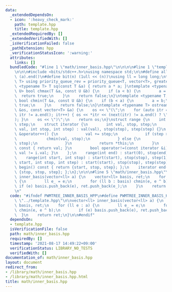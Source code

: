 ```yaml
---
data:
  _extendedDependsOn:
  - icon: ':heavy_check_mark:'
    path: template.hpp
    title: template.hpp
  _extendedRequiredBy: []
  _extendedVerifiedWith: []
  _isVerificationFailed: false
  _pathExtension: hpp
  _verificationStatusIcon: ':warning:'
  attributes:
    links: []
  bundledCode: "#line 1 \"math/inner_basis.hpp\"\n\n\n\n#line 1 \"template.hpp\"\n\
    \n\n\n#include <bits/stdc++.h>\nusing namespace std;\n\n#define all(a) (a).begin(),\
    \ (a).end()\n#define bit(n) (1ull << (n))\nusing ll = long long;\ntemplate <typename\
    \ T> using priority_queue_rev = priority_queue<T, vector<T>, greater<T>>;\ntemplate\
    \ <typename T> T sq(const T &a) { return a * a; }\ntemplate <typename T, typename\
    \ U> bool chmax(T &a, const U &b) {\n    if (a < b) {\n        a = b;\n      \
    \  return true;\n    }\n    return false;\n}\ntemplate <typename T, typename U>\
    \ bool chmin(T &a, const U &b) {\n    if (b < a) {\n        a = b;\n        return\
    \ true;\n    }\n    return false;\n}\ntemplate <typename T> ostream &operator<<(ostream\
    \ &os, const vector<T> &a) {\n    os << \"(\";\n    for (auto itr = a.begin();\
    \ itr != a.end(); itr++) { os << *itr << (next(itr) != a.end() ? \", \" : \"\"\
    ); }\n    os << \")\";\n    return os;\n}\nstruct range {\n    int start, stop,\
    \ step;\n    struct iterator {\n        int val, stop, step;\n        iterator(int\
    \ val, int stop, int step) : val(val), stop(stop), step(step) {}\n        iterator\
    \ &operator++() {\n            val += step;\n            if (step > 0) {\n   \
    \             chmin(val, stop);\n            } else {\n                chmax(val,\
    \ stop);\n            }\n            return *this;\n        }\n        int operator*()\
    \ const { return val; }\n        bool operator!=(const iterator &i) const { return\
    \ val != i.val; }\n    };\n    range(int end) : start(0), stop(end), step(1) {}\n\
    \    range(int start, int stop) : start(start), stop(stop), step(1) {}\n    range(int\
    \ start, int stop, int step) : start(start), stop(stop), step(step) {}\n    iterator\
    \ begin() const { return {start, stop, step}; };\n    iterator end() const { return\
    \ {stop, stop, step}; };\n};\n\n\n#line 5 \"math/inner_basis.hpp\"\n\nvector<ll>\
    \ inner_basis(vector<ll> a) {\n    vector<ll> basis, ret;\n    for (ll e : a)\
    \ {\n        ll e_ = e;\n        for (ll b : basis) chmin(e, e ^ b);\n       \
    \ if (e) basis.push_back(e), ret.push_back(e_);\n    }\n    return ret;\n}\n\n\
    \n"
  code: "#ifndef PWMTREE_INNER_BASIS_HPP\n#define PWMTREE_INNER_BASIS_HPP 1\n\n#include\
    \ \"../template.hpp\"\n\nvector<ll> inner_basis(vector<ll> a) {\n    vector<ll>\
    \ basis, ret;\n    for (ll e : a) {\n        ll e_ = e;\n        for (ll b : basis)\
    \ chmin(e, e ^ b);\n        if (e) basis.push_back(e), ret.push_back(e_);\n  \
    \  }\n    return ret;\n}\n\n#endif"
  dependsOn:
  - template.hpp
  isVerificationFile: false
  path: math/inner_basis.hpp
  requiredBy: []
  timestamp: '2021-08-17 14:49:22+09:00'
  verificationStatus: LIBRARY_NO_TESTS
  verifiedWith: []
documentation_of: math/inner_basis.hpp
layout: document
redirect_from:
- /library/math/inner_basis.hpp
- /library/math/inner_basis.hpp.html
title: math/inner_basis.hpp
---
```

